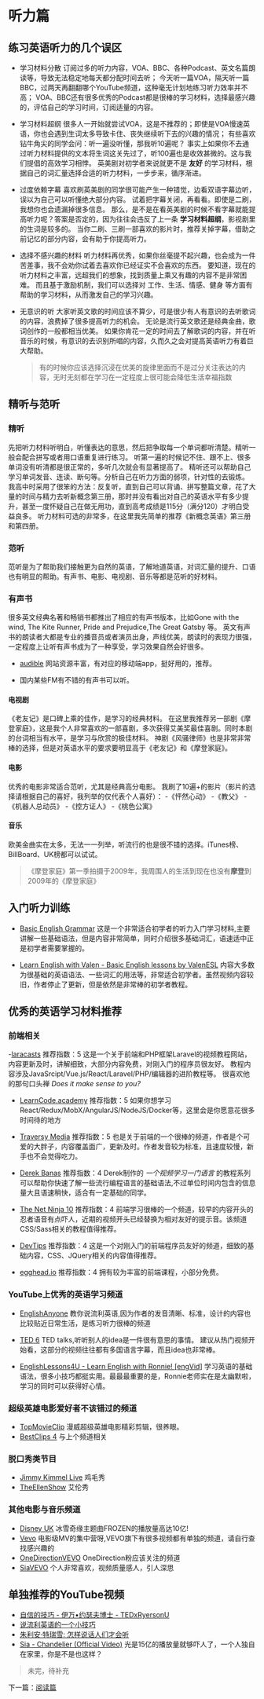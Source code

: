 # 听力篇

## 练习英语听力的几个误区
- 学习材料分散
    订阅过多的听力内容，VOA、BBC、各种Podcast、英文名篇朗读等，导致无法稳定地每天都分配时间去听；
    今天听一篇VOA，隔天听一篇BBC，过两天再翻翻哪个YouTube频道，这种毫无计划地练习听力效率并不高；
    VOA、BBC还有很多优秀的Podcast都是很棒的学习材料，选择最感兴趣的，评估自己的学习时间，订阅适量的内容。
       
- 学习材料超纲
    很多人一开始就尝试VOA，这是不推荐的；即使是VOA慢速英语，你也会遇到生词太多导致卡住、丧失继续听下去的兴趣的情况；
    有些喜欢钻牛角尖的同学会问：听一遍没听懂，那我听10遍呢？
    事实上如果你不去通过听力材料提供的文本将生词这关先过了，听100遍也是收效甚微的。这与我们提倡的高效学习相悖。
    英美剧对初学者来说就更不是 **友好** 的学习材料，根据自己的词汇量选择合适的听力材料，一步步来，循序渐进。
     
- 过度依赖字幕
    喜欢刷英美剧的同学很可能产生一种错觉，边看双语字幕边听，误以为自己可以听懂绝大部分内容。
    试着把字幕关闭，再看看。即使是二刷，我想你也会遗漏掉很多信息。
    那么，是不是在看英美剧的时候不看字幕就能提高听力呢？答案是否定的，因为往往会违反了上一条 **学习材料超纲**，影视剧里的生词是较多的。
    当你二刷、三刷一部喜欢的影片时，推荐关掉字幕，借助之前记忆的部分内容，会有助于你提高听力。
    
- 选择不感兴趣的材料
    听力材料再优秀，如果你丝毫提不起兴趣，也会成为一件苦差事，我不会劝你试着去喜欢你已经证实不会喜欢的东西。
    要知道，现在的听力材料之丰富，远超我们的想象，找到质量上乘又有趣的内容不是非常困难。
    而且基于激励机制，我们可以选择对 工作、生活、情感、健身 等方面有帮助的学习材料，从而激发自己的学习兴趣。
- 无意识的听
    大家听英文歌的时间应该不算少，可是很少有人有意识的去听歌词的内容，浪费掉了很多提高听力的机会。
    无论是流行英文歌还是经典金曲，歌词创作的一般都相当优美。
    如果你肯花一定的时间去了解歌词的内容，并在听音乐的时候，有意识的去识别所唱的内容，久而久之会对提高英语听力有着巨大帮助。 
    >有的时候你应该选择沉浸在优美的旋律里面而不是过分关注表达的内容，无时无刻都在学习在一定程度上很可能会降低生活幸福指数

## 精听与范听
### 精听
先把听力材料听明白，听懂表达的意思，然后把争取每一个单词都听清楚。精听一般会配合拼写或者用口语重复进行练习。
听第一遍的时候记不住、跟不上、很多单词没有听清都是很正常的，多听几次就会有显著提高了。
精听还可以帮助自己学习单词发音、连读、断句等。分析自己在听力方面的弱项，针对性的去锻炼。
我高中时采用了很笨的方法：反复听，直到自己可以背诵、拼写整篇文章，花了大量的时间与精力去听新概念第三册，那时并没有看出对自己的英语水平有多少提升，甚至一度怀疑自己在做无用功，直到高考成绩是115分（满分120）才明白受益良多。
听力材料可选的非常多，在这里我先简单的推荐《新概念英语》第三册和第四册。

### 范听
范听是为了帮助我们接触更为自然的英语，了解地道英语，对词汇量的提升、口语也有明显的帮助。有声书、电影、电视剧、音乐等都是范听的好材料。

### 有声书
很多英文经典名著和畅销书都推出了相应的有声书版本，比如Gone with the wind, The Kite Runner, Pride and Prejudice,The Great Gatsby 等。
英文有声书的朗读者大都是专业的播音员或者演员出身，声线优美，朗读时的表现力很强，一定程度上让听有声书成为了一种享受，学习效果自然会好很多。

- [audible](http://www.audible.com/) 网站资源丰富，有对应的移动端app，挺好用的，推荐。

- 国内某些FM有不错的有声书可以听。

#### 电视剧
《老友记》是口碑上乘的佳作，是学习的经典材料。
在这里我推荐另一部剧《摩登家庭》，这是我个人非常喜欢的一部喜剧，多次获得艾美奖最佳喜剧。同时本剧的台词相当有水平，是学习与欣赏的极佳材料。
神剧《风骚律师》也是非常非常棒的选择，但是对英语水平的要求要明显高于《老友记》和《摩登家庭》。


#### 电影
优秀的电影非常适合范听，尤其是经典高分电影。
我刷了10遍+的影片（影片的选择请根据自己的喜好，我列举的仅代表个人喜好）：
-《怦然心动》
-《教父》
-《机器人总动员》
-《控方证人》
-《桃色公寓》

#### 音乐
欧美金曲实在太多，无法一一列举，听流行的也是很不错的选择。iTunes榜、BillBoard、UK榜都可以试试。


>《摩登家庭》第一季拍摄于2009年，我周围人的生活到现在也没有**摩登**到2009年的《摩登家庭》

 
## 入门听力训练
- [Basic English Grammar](https://www.youtube.com/watch?v=Rp3LqMYBhkQ&list=PL2621D8F6B6B29B7B)
这是一个非常适合初学者的听力入门学习材料,主要讲解一些基础语法，但是内容非常简单，同时介绍很多基础词汇，语速适中正是初学者需要掌握的。

- [Learn English with Valen - Basic English lessons by ValenESL](https://www.youtube.com/channel/UCgzuT-fpJiyThTUlMiFRCKQ)
内容大多数为很基础的英语语法、一些词汇的用法等，非常适合初学者。虽然视频内容较旧，作者停止了更新，但是依然是非常棒的初学者教程。

## 优秀的英语学习材料推荐
### 前端相关
-[laracasts](https://laracasts.com/) 
推荐指数：5
这是一个关于前端和PHP框架Laravel的视频教程网站，内容更新及时，讲解细致，大部分内容免费，对刚入门的程序员很友好。
教程内容涉及JavaSrcipt/Vue.js/React/Laravel/PHP/编辑器的进阶教程等。
很喜欢他的那句口头禅 *Does it make sense to you?*

- [LearnCode.academy](https://www.youtube.com/channel/UCVTlvUkGslCV_h-nSAId8Sw) 
推荐指数：5
如果你想学习React/Redux/MobX/AngularJS/NodeJS/Docker等，这里会是你愿意花很多时间待的地方
- [Traversy Media](https://www.youtube.com/channel/UC29ju8bIPH5as8OGnQzwJyA) 
推荐指数：5
也是关于前端的一个很棒的频道，作者是个可爱的大胖子，内容覆盖面广，更新及时。作者发音较为标准，且速度较慢，新手也不会觉得吃力。

- [Derek Banas](https://www.youtube.com/channel/UCwRXb5dUK4cvsHbx-rGzSgw) 
推荐指数：4
Derek制作的 *一个视频学习一门语言* 的教程系列可以帮助你快速了解一些流行编程语言的基础语法,不过单位时间内包含的信息量大且语速稍快，适合有一定基础的同学。

- [The Net Ninja  10](https://www.youtube.com/channel/UCW5YeuERMmlnqo4oq8vwUpg)
推荐指数：4
前端学习很棒的一个频道，较早的内容开头的忍者语音有点吓人，近期的视频开头已经替换为相对友好的提示音。该频道CSS/Sass相关的教程值得推荐。

- [DevTips](https://www.youtube.com/channel/UCyIe-61Y8C4_o-zZCtO4ETQ)
推荐指数：4
这是一个对刚入门的前端程序员友好的频道，细致的基础内容，CSS、JQuery相关的内容值得推荐。

- [egghead.io](https://egghead.io/)
推荐指数：4
拥有较为丰富的前端课程，小部分免费。

### YouTube上优秀的英语学习频道
- [EnglishAnyone](https://www.youtube.com/channel/UCrJHj7MDQhmQ9iFuACdoWCg) 
教你说流利英语,因为作者的发音清晰、标准，设计的内容也比较贴近日常生活，是练习听力很棒的频道
- [TED  6](https://www.youtube.com/channel/UCAuUUnT6oDeKwE6v1NGQxug) 
TED talks,听听别人的idea是一件很有意思的事情。 建议从热门视频开始看，这部分的视频往往都有多国语言字幕，而且idea也非常棒。


- [EnglishLessons4U - Learn English with Ronnie! [engVid]](https://www.youtube.com/user/EnglishLessons4U) 
学习英语的基础语法，很多小技巧都挺实用。最最最重要的是，Ronnie老师实在是太幽默啦，学习的同时可以获得好心情。

### 超级英雄电影爱好者不该错过的频道
- [TopMovieClip](https://www.youtube.com/channel/UClVbhSLxwws-KSsPKz135bw)
漫威超级英雄电影精彩剪辑，很养眼。
- [BestClips  4](https://www.youtube.com/channel/UC8BQGqcCSFq6RC9feEGUGFA)
与上个频道相关

### 脱口秀类节目
- [Jimmy Kimmel Live](https://www.youtube.com/channel/UCa6vGFO9ty8v5KZJXQxdhaw)
鸡毛秀
- [TheEllenShow](https://www.youtube.com/channel/UCp0hYYBW6IMayGgR-WeoCvQ)
艾伦秀

### 其他电影与音乐频道
- [Disney UK](https://www.youtube.com/user/WaltDisneyStudiosUK)
冰雪奇缘主题曲FROZEN的播放量高达10亿!
- [Vevo](https://www.youtube.com/user/VEVO)
电影级MV的集中营呀,VEVO旗下有很多视频都有单独的频道，请自行查找感兴趣的
- [OneDirectionVEVO](https://www.youtube.com/user/OneDirectionVEVO)
OneDirection粉应该关注的频道
- [SiaVEVO](https://www.youtube.com/channel/UCmKdSrwf1e8coqAzUsrVHZw)
个人非常喜欢，视频质量感人，引人深思

## 单独推荐的YouTube视频

- [自信的技巧 - 伊万•约瑟夫博士 - TEDxRyersonU](https://www.youtube.com/watch?v=w-HYZv6HzAs)
- [说流利英语的一个小技巧](https://www.youtube.com/watch?v=l96V7dQtq9E)
- [朱利安·特瑞雪: 怎样说话人们才会听](https://www.youtube.com/watch?v=eIho2S0ZahI)
- [Sia - Chandelier (Official Video)](https://www.youtube.com/watch?v=2vjPBrBU-TM)
光是15亿的播放量就够吓人了，一个人独自在家里，你是不是也这样？

>未完，待补充

下一篇：[阅读篇](4-reading.md)